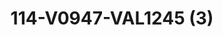 ---
title: 114-V0947-VAL1245 (3)
image: 114-V0947-VAL1245 (3).jpg
brand: outlet-sposa
layout: vestito
---